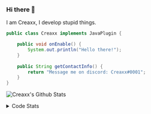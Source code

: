 ### Hi there 👋

I am Creaxx, I develop stupid things. 

```java
public class Creaxx implements JavaPlugin {

    public void onEnable() {
        System.out.println("Hello there!");
    }
    
    public String getContactInfo() {
        return "Message me on discord: Creaxx#0001";
    }
}
```

![Creaxx's Github Stats](https://github-readme-stats.vercel.app/api?username=CreaxxOG&show_icons=true&theme=dark&count_private=true)

<details>
  <summary>Code Stats</summary>

<!--START_SECTION:waka-->
![Lines of code](https://img.shields.io/badge/From%20Hello%20World%20I%27ve%20Written-29043%20lines%20of%20code-blue)

**🐱 My GitHub Data** 

> 🏆 215 Contributions in the Year 2021
 > 
> 📦 372.6 kB Used in GitHub's Storage 
 > 
> 🚫 Not Opted to Hire
 > 
> 📜 1 Public Repository 
 > 
> 🔑 4 Private Repositories  
 > 
**I'm an Early 🐤** 

```text
🌞 Morning    25 commits     ███░░░░░░░░░░░░░░░░░░░░░░   14.62% 
🌆 Daytime    67 commits     █████████░░░░░░░░░░░░░░░░   39.18% 
🌃 Evening    74 commits     ██████████░░░░░░░░░░░░░░░   43.27% 
🌙 Night      5 commits      ░░░░░░░░░░░░░░░░░░░░░░░░░   2.92%

```
📅 **I'm Most Productive on Saturday** 

```text
Monday       27 commits     ████░░░░░░░░░░░░░░░░░░░░░   15.79% 
Tuesday      17 commits     ██░░░░░░░░░░░░░░░░░░░░░░░   9.94% 
Wednesday    22 commits     ███░░░░░░░░░░░░░░░░░░░░░░   12.87% 
Thursday     13 commits     ██░░░░░░░░░░░░░░░░░░░░░░░   7.6% 
Friday       26 commits     ███░░░░░░░░░░░░░░░░░░░░░░   15.2% 
Saturday     33 commits     ████░░░░░░░░░░░░░░░░░░░░░   19.3% 
Sunday       33 commits     ████░░░░░░░░░░░░░░░░░░░░░   19.3%

```


📊 **This Week I Spent My Time On** 

```text
💬 Programming Languages: 
Java                     3 hrs 56 mins       ██████████████████████░░░   91.21% 
XML                      17 mins             █░░░░░░░░░░░░░░░░░░░░░░░░   6.78% 
YAML                     5 mins              ░░░░░░░░░░░░░░░░░░░░░░░░░   1.97% 
Git Config               0 secs              ░░░░░░░░░░░░░░░░░░░░░░░░░   0.02% 
Other                    0 secs              ░░░░░░░░░░░░░░░░░░░░░░░░░   0.0%

🔥 Editors: 
IntelliJ                 4 hrs 19 mins       █████████████████████████   100.0%

```

**I Mostly Code in Java** 

```text
Java                     5 repos             ████████████████████░░░░░   83.33% 
EJS                      1 repo              ████░░░░░░░░░░░░░░░░░░░░░   16.67%

```



 Last Updated on 04/11/2021
<!--END_SECTION:waka-->
</details>
